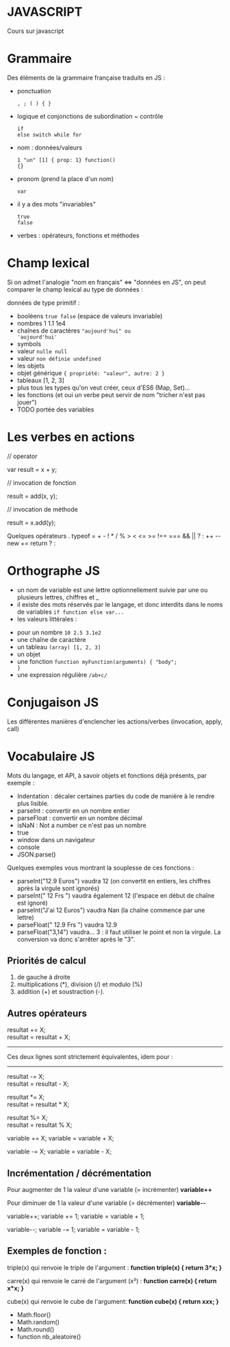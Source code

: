 # JAVASCRIPT
Cours sur javascript

Grammaire
=
Des éléments de la grammaire française traduits en JS :

+ ponctuation <pre><code>, ; ( ) { }</pre></code>

+ logique et conjonctions de subordination ~ contrôle <pre><code>if else switch while for</pre></code>

+ nom : données/valeurs <pre><code>1 "un" [1] { prop: 1} function() {}</pre></code>

+ pronom (prend la place d'un nom) <pre><code>var</pre></code>

+ il y a des mots "invariables" <pre><code>true false</pre></code>

+ verbes : opérateurs, fonctions et méthodes  

Champ lexical
=
Si on admet l'analogie "nom en français" <=> "données en JS", on peut comparer le champ lexical au type de données :

données de type primitif :
+ booléens <code>true false</code> (espace de valeurs invariable)
+ nombres 1 1.1 1e4
+ chaînes de caractères <code>"aujourd'hui" ou 'aujourd\'hui'</code>
+ symbols
+ valeur <code>nulle null</code>
+ valeur <code>non définie undefined</code>
+ les objets
+ objet générique <code>{ propriété: "valeur", autre: 2 }</code>
+ tableaux [1, 2, 3]
+ plus tous les types qu'on veut créer, ceux d'ES6 (Map, Set)...
+ les fonctions (et oui un verbe peut servir de nom "tricher n'est pas jouer")
+ TODO portée des variables

Les verbes en actions
=
// operator

var result = x + y;

// invocation de fonction

result = add(x, y);

// invocation de méthode

result = x.add(y);

Quelques opérateurs . typeof = + - ! * / % > < <= >= !== === && || ? : ++ -- new += return ? :

Orthographe JS
=
+ un nom de variable est une lettre optionnellement suivie par une ou plusieurs lettres, chiffres et _
+ il existe des mots réservés par le langage, et donc interdits dans le noms de variables <code>if function else var...</code>
+ les valeurs littérales :
 - pour un nombre <code>10 2.5 3.1e2</code>
 - une chaîne de caractère
- un tableau <code>(array) [1, 2, 3]</code>
 - un objet
 - une fonction <code>function myFunction(arguments) { "body"; }</code>
 - une expression régulière <code>/ab+c/</code>

Conjugaison JS
=
Les différentes manières d'enclencher les actions/verbes (invocation, apply, call)

Vocabulaire JS
=
Mots du langage, et API, à savoir objets et fonctions déjà présents, par exemple :

* Indentation : décaler certaines parties du code de manière à le rendre plus lisible.
* parseInt : convertir en un nombre entier
* parseFloat : convertir en un nombre décimal
* isNaN : Not a number ce n'est pas un nombre
* true
* window dans un navigateur
* console
* JSON.parse()

Quelques exemples vous montrant la souplesse de ces fonctions :

* parseInt("12.9 Euros") vaudra 12 (on convertit en entiers, les chiffres après la virgule sont ignorés)
* parseInt(" 12 Frs ") vaudra également 12 (l'espace en début de chaîne est ignoré)
* parseInt("J'ai 12 Euros") vaudra Nan (la chaîne commence par une lettre)
* parseFloat(" 12.9 Frs ") vaudra 12.9
* parseFloat("3,14") vaudra... 3 : il faut utiliser le point et non la virgule. La conversion va donc s'arrêter après le "3".

Priorités de calcul
-
1. de gauche à droite
2. multiplications (*), division (/) et modulo (%)
3. addition (+) et soustraction (-).

Autres opérateurs
-
resultat += X;   
resultat = resultat + X;
***
Ces deux lignes sont strictement équivalentes, idem pour :
***
resultat -= X;   
resultat = resultat - X;

resultat *= X;   
resultat = resultat * X;

resultat %= X;   
resultat = resultat % X;

variable += X;
variable = variable + X;

variable -= X;
variable = variable - X;

Incrémentation / décrémentation
-
Pour augmenter de 1 la valeur d'une variable (= incrémenter) **variable++**

Pour diminuer de 1 la valeur d'une variable (= décrémenter) **variable--**

variable++; 
variable += 1; 
variable = variable + 1;


variable--; 
variable -= 1; 
variable = variable - 1;

Exemples de fonction :
-
triple(x) qui renvoie le triple de l'argument : **function triple(x) { return 3*x; }**

carre(x) qui renvoie le carré de l'argument (x²) :  **function carre(x) { return x*x; }**

cube(x) qui renvoie le cube de l'argument: **function cube(x) { return x*x*x; }**

+ Math.floor()
+ Math.random()
+ Math.round() 
+ function nb_aleatoire()





